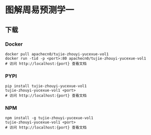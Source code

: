# 图解周易预测学一

## 下载

### Docker

```
docker pull apachecn0/tujie-zhouyi-yucexue-vol1
docker run -tid -p <port>:80 apachecn0/tujie-zhouyi-yucexue-vol1
# 访问 http://localhost:{port} 查看文档
```

### PYPI

```
pip install tujie-zhouyi-yucexue-vol1
tujie-zhouyi-yucexue-vol1 <port>
# 访问 http://localhost:{port} 查看文档
```

### NPM

```
npm install -g tujie-zhouyi-yucexue-vol1
tujie-zhouyi-yucexue-vol1 <port>
# 访问 http://localhost:{port} 查看文档
```